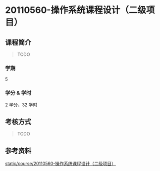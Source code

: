 # 20110560-操作系统课程设计（二级项目）

## 课程简介

> TODO

### 学期

5

### 学分 & 学时

2 学分，32 学时

## 考核方式

> TODO

## 参考资料

[static/course/20110560-操作系统课程设计（二级项目）](https://github.com/rurumuri/ysuse-2022/tree/master/static/course/20110560-%E6%93%8D%E4%BD%9C%E7%B3%BB%E7%BB%9F%E8%AF%BE%E7%A8%8B%E8%AE%BE%E8%AE%A1%EF%BC%88%E4%BA%8C%E7%BA%A7%E9%A1%B9%E7%9B%AE%EF%BC%89)